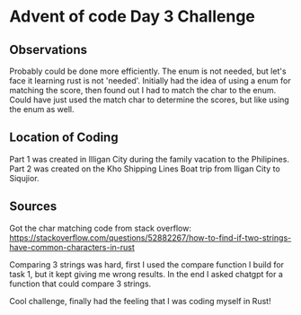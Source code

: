 # Advent of code Day 3 Challenge

## Observations
Probably could be done more efficiently.
The enum is not needed, but let's face it learning rust is not 'needed'.
Initially had the idea of using a enum for matching the score, then found out I had to match the char to the enum.
Could have just used the match char to determine the scores, but like using the enum as well.

## Location of Coding

Part 1 was created in Illigan City during the family vacation to the Philipines.
Part 2 was created on the Kho Shipping Lines Boat trip from Iligan City to Siqujior.

## Sources

Got the char matching code from stack overflow:
https://stackoverflow.com/questions/52882267/how-to-find-if-two-strings-have-common-characters-in-rust

Comparing 3 strings was hard, first I used the compare function I build for task 1, but it kept giving me wrong results.
In the end I asked chatgpt for a function that could compare 3 strings.

Cool challenge, finally had the feeling that I was coding myself in Rust!
